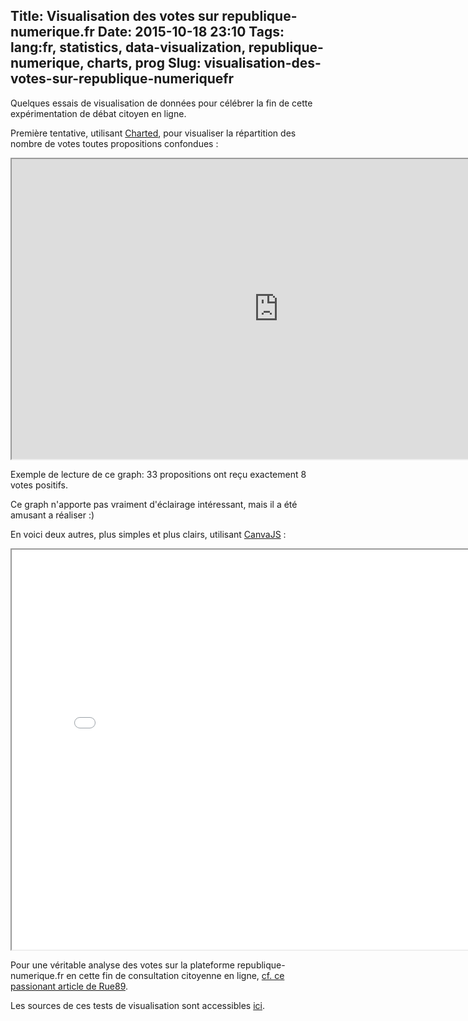 Title: Visualisation des votes sur republique-numerique.fr
Date: 2015-10-18 23:10
Tags: lang:fr, statistics, data-visualization, republique-numerique, charts, prog
Slug: visualisation-des-votes-sur-republique-numeriquefr
---
Quelques essais de visualisation de données pour célébrer la fin de cette expérimentation de débat citoyen en ligne.

Première tentative, utilisant [Charted](//www.charted.co), pour visualiser la répartition des nombre de votes toutes propositions confondues :

<iframe width="853" height="480" src="https://www.charted.co/?%7B%22dataUrl%22%3A%22http%3A%2F%2Fchezsoi.org%2Flucas%2Frepublique-numerique%2Fvotes_counts_frequencies_histogram.csv%22%2C%22seriesNames%22%3A%7B%221%22%3A%22freq_no%22%7D%2C%22charts%22%3A%5B%7B%22type%22%3A%22line%22%2C%22rounding%22%3A%22off%22%2C%22title%22%3A%22Positive%2FNegative%2FReserved%20votes%20count%20frequencies%20distribution%22%2C%22note%22%3A%22Data%20from%20republique-numerique.fr%20on%202015%2F10%2F18%20at%20midnight%22%7D%5D%7D" allowfullscreen></iframe>

Exemple de lecture de ce graph: 33 propositions ont reçu exactement 8 votes positifs.

Ce graph n'apporte pas vraiment d'éclairage intéressant, mais il a été amusant a réaliser :)

En voici deux autres, plus simples et plus clairs, utilisant [CanvaJS](http://canvasjs.com/) :

<iframe width="800" height="640" src="/lucas/republique-numerique/arguments_counts.html" allowfullscreen></iframe>

Pour une véritable analyse des votes sur la plateforme republique-numerique.fr en cette fin de consultation citoyenne en ligne, [cf. ce passionant article de Rue89](http://rue89.nouvelobs.com/2015/10/18/loi-numerique-dernier-jour-sursaut-lobbys-261722).

Les sources de ces tests de visualisation sont accessibles [ici](//github.com/Lucas-C/republique-numerique-stats).
